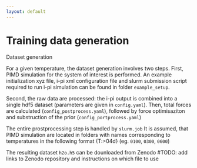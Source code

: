 ```yaml
---
layout: default
---
```


# Training data generation

 Dataset generation

For a given temperature, the dataset generation involves two steps.
First, PIMD simulation for the system of interest is performed. 
An example initialization xyz file, i-pi xml configuration file and slurm submission script required to run i-pi simulation can be found in folder `example_setup`.

Second, the raw data are processed:  the i-pi output is combined into a single hdf5 dataset (parameters are  given in `config.yaml`). Then, total forces are calculated (`config_postprocess.yaml`), followed by force optimisaziton and substruction of the prior (`config_portprocess.yaml`)

The entire prostprocessing step is handled by `slurm.job`
It is assumed, that PIMD simulation are located in folders with names corresponding to temperatures in the following format {T:>04d} (eg. `0100`, `0300`, `0600`)


The resulting dataset `h2o.h5` can be dounloaded from Zenodo
#TODO: add links to Zenodo repository and instructions on which file to use 
